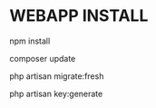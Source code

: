 <h1>WEBAPP INSTALL</h1>

<p> npm install </p>
<p> composer update </p>
<p> php artisan migrate:fresh </p>
<p> php artisan key:generate </p>
